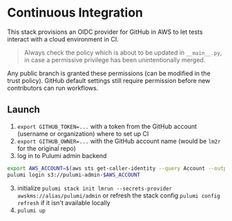 # Continuous Integration

This stack provisions an OIDC provider for GitHub in AWS to let tests interact with a cloud environment in CI.

> Always check the policy which is about to be updated in `__main__.py`, in case a permissive privilege has been unintentionally merged.

Any public branch is granted these permissions (can be modified in the trust policy). GitHub default settings still require permission before new contributors can run workflows.

## Launch
1. `export GITHUB_TOKEN=...` with a token from the GitHub account (username or organization) where to set up CI
2. `export GITHUB_OWNER=...` with the GitHub account name (would be `lm2r` for the original repo)
2. log in to Pulumi admin backend
```bash
export AWS_ACCOUNT=$(aws sts get-caller-identity --query Account --output text)
pulumi login s3://pulumi-admin-$AWS_ACCOUNT
```
3. initialize `pulumi stack init lmrun --secrets-provider awskms://alias/pulumi/admin` or refresh the stack config `pulumi config refresh` if it isn't available locally
4. `pulumi up`
